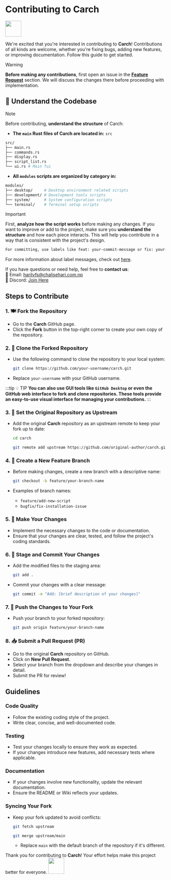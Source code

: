 # Contributing to **Carch** 

<img src="https://cdn-icons-png.flaticon.com/128/993/993686.png" width="50" />

We're excited that you're interested in contributing to **Carch**! Contributions of all kinds are welcome, whether you're fixing bugs, adding new features, or improving documentation. Follow this guide to get started.

> [!WARNING]  
> **Before making any contributions**, first open an issue in the **[Feature Request](https://github.com/harilvfs/carch/issues/new?template=feature-reqests.yml)** section. We will discuss the changes there before proceeding with implementation.  

## 📌 Understand the Codebase

> [!NOTE]
> Before contributing, **understand the structure** of Carch:
> - **The `main` Rust files of Carch are located in:** `src`
>
>```sh
> src/
> ├── main.rs 
> ├── commands.rs
> ├── display.rs
> ├── script_list.rs 
> └── ui.rs # Main Tui 
> ```
> 
> - **All `modules` scripts are organized by category in:**  
> ```sh
> modules/
> ├── desktop/     # Desktop environment related scripts
> ├── development/ # Development tools scripts
> ├── system/      # System configuration scripts
> └── terminal/    # Terminal setup scripts
> ```


> [!IMPORTANT]
> First, **analyze how the script works** before making any changes. If you want to improve or add to the project, make sure you **understand the structure** and how each piece interacts. This will help you contribute in a way that is consistent with the project's design. 
>
> ```sh
> For committing, use labels like feat: your-commit-message or fix: your-commit-message.
> ```
> 
> For more information about label messages, check out [here](https://gist.github.com/harilvfs/53cc86aa79ea4642356540aadc6bd87d).


If you have questions or need help, feel free to **contact us**:  
📧 Email: <a href="mailto:harilvfs@chalisehari.com.np">harilvfs@chalisehari.com.np</a>  
💬 Discord: <a href="https://discord.com/invite/8NJWstnUHd">Join Here</a>  

## Steps to Contribute

### 1. 🍽️ Fork the Repository
- Go to the **Carch** GitHub page.
- Click the **Fork** button in the top-right corner to create your own copy of the repository.

### 2. 🌿 Clone the Forked Repository
- Use the following command to clone the repository to your local system:

  ```bash
  git clone https://github.com/your-username/carch.git
  ```

- Replace `your-username` with your GitHub username.

:::tip :bulb: TIP
**You can also use GUI tools like `GitHub Desktop` or even the GitHub web interface to fork and clone repositories. These tools provide an easy-to-use visual interface for managing your contributions.**
:::

### 3. 🌱 Set the Original Repository as Upstream
- Add the original **Carch** repository as an upstream remote to keep your fork up to date:

   ```bash
   cd carch
   ```

   ```bash
   git remote add upstream https://github.com/original-author/carch.git
   ```

### 4. 🍇 Create a New Feature Branch
- Before making changes, create a new branch with a descriptive name:

   ```bash
   git checkout -b feature/your-branch-name
   ```

- Examples of branch names:
  - `feature/add-new-script`
  - `bugfix/fix-installation-issue`

### 5. 🔧 Make Your Changes
- Implement the necessary changes to the code or documentation.
- Ensure that your changes are clear, tested, and follow the project's coding standards.

### 6. 📝 Stage and Commit Your Changes
- Add the modified files to the staging area:

   ```bash
   git add .
   ```

- Commit your changes with a clear message:

   ```bash
   git commit -m "Add: [brief description of your changes]"
   ```

### 7. 🚀 Push the Changes to Your Fork
- Push your branch to your forked repository:

   ```bash
   git push origin feature/your-branch-name
   ```

### 8. 📥 Submit a Pull Request (PR)
- Go to the original **Carch** repository on GitHub.
- Click on **New Pull Request**.
- Select your branch from the dropdown and describe your changes in detail.
- Submit the PR for review!

## Guidelines

### Code Quality
- Follow the existing coding style of the project.
- Write clear, concise, and well-documented code.

### Testing
- Test your changes locally to ensure they work as expected.
- If your changes introduce new features, add necessary tests where applicable.

### Documentation
- If your changes involve new functionality, update the relevant documentation.
- Ensure the README or Wiki reflects your updates.

### Syncing Your Fork
- Keep your fork updated to avoid conflicts:

   ```bash
   git fetch upstream
   ```
   ```bash
   git merge upstream/main
   ```
  - Replace `main` with the default branch of the repository if it's different.

Thank you for contributing to **Carch**! Your effort helps make this project better for everyone. <img src="https://cdn-icons-png.flaticon.com/128/2279/2279398.png" width="50" />


